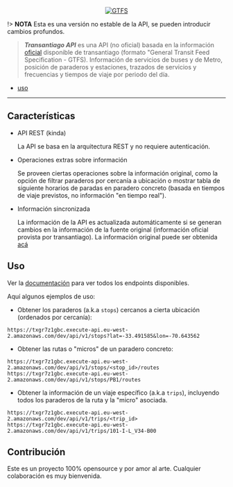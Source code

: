 <p align="center">
    <a href="#">
        <img src="https://txgr7z1gbc.execute-api.eu-west-2.amazonaws.com/dev/shields/gtfs_version"
            alt="GTFS"></a>
</p>

!> **NOTA** Esta es una versión no estable de la API, se pueden introducir cambios profundos.

> ***Transantiago API*** es una API (no oficial) basada en la información [oficial](https://www.dtpm.cl/index.php/2013-04-24-14-10-40/gtfs-vigente) disponible de transantiago (formato "General Transit Feed Specification - GTFS). Información de servicios de buses y de Metro, posición de paraderos y estaciones, trazados de servicios y frecuencias y tiempos de viaje por periodo del día.

- [uso](#Uso)

---

## Características

- API REST (kinda)

  La API se basa en la arquitectura REST y no requiere autenticación.

- Operaciones extras sobre información

  Se proveen ciertas operaciones sobre la información original, como la opción de filtrar paraderos por cercanía a ubicación o mostrar tabla de siguiente horarios de paradas en paradero concreto (basada en tiempos de viaje previstos, no información "en tiempo real"). 

- Información sincronizada

  La información de la API es actualizada automáticamente si se generan cambios en la información de la fuente original (información oficial provista por transantiago). La información original puede ser obtenida [acá](https://www.dtpm.cl/index.php/2013-04-24-14-10-40/gtfs-vigente)

## Uso

Ver la [documentación](https://ignaciohermosilla.github.io/transantiago-api/#/api) para ver todos los endpoints disponibles. 

Aquí algunos ejemplos de uso:

- Obtener los paraderos (a.k.a `stops`) cercanos a cierta ubicación (ordenados por cercanía):

```
https://txgr7z1gbc.execute-api.eu-west-2.amazonaws.com/dev/api/v1/stops?lat=-33.491585&lon=-70.643562
```

- Obtener las rutas o "micros" de un paradero concreto:

```
https://txgr7z1gbc.execute-api.eu-west-2.amazonaws.com/dev/api/v1/stops/<stop_id>/routes
https://txgr7z1gbc.execute-api.eu-west-2.amazonaws.com/dev/api/v1/stops/PB1/routes
```

- Obtener la información de un viaje específico (a.k.a `trips`), incluyendo todos los paraderos de la ruta y la "micro" asociada.

```
https://txgr7z1gbc.execute-api.eu-west-2.amazonaws.com/dev/api/v1/trips/<trip_id>
https://txgr7z1gbc.execute-api.eu-west-2.amazonaws.com/dev/api/v1/trips/101-I-L_V34-B00
```

## Contribución

Este es un proyecto 100% opensource y por amor al arte. Cualquier colaboración es muy bienvenida.

